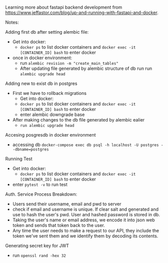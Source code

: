 Learning more about fastapi backend development from https://www.jeffastor.com/blog/up-and-running-with-fastapi-and-docker. 


Notes:

Adding first db after setting alembic file:
* Get into docker:
    * `docker ps` to list docker containers and `docker exec -it [CONTAINER_ID] bash` to enter docker
* once in docker environment:
    * run `alembic revision -m "create_main_tables"` 
    * After updating file generated by alembic structure of db run run `alembic upgrade head`

Adding new to exist db in postgres 
* First we have to rollback migrations 
    * Get into docker:
    * `docker ps` to list docker containers and `docker exec -it [CONTAINER_ID] bash` to enter docker
    * enter alembic downgrade base
* After making changes to the db file generated by alembic ealier
    * `run alembic upgrade head`
    
    

Accesing posgresdb in docker environment
* accessing db `docker-compose exec db psql -h localhost -U postgres --dbname=postgres`


Running Test
* Get into docker:
    * `docker ps` to list docker containers and `docker exec -it [CONTAINER_ID] bash` to enter docker
* enter `pytest -v` to run test


Auth. Service Process Breakdown:
* Users send their username, email and pwd to server
* check if email and username is unique. If clear salt and generated and use to hash the user's pwd. User and hashed password is stored in db.
* Taking the user's name or email address, we encode it into json web token and sends that token back to the user. 
* Any time the user needs to make a request to our API, they include the token we've sent them and we identify them by decoding its contents.


Generating secret key for JWT
* run `openssl rand -hex 32`